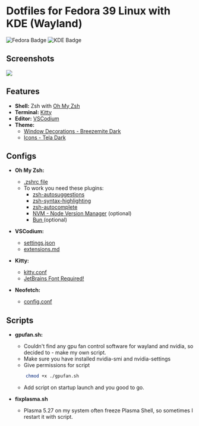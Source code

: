# Dotfiles for Fedora 39 Linux with KDE (Wayland)

![Fedora Badge](https://img.shields.io/badge/Fedora-51A2DA?logo=fedora&logoColor=fff&style=for-the-badge) 
![KDE Badge](https://img.shields.io/badge/KDE-1D99F3?logo=kde&logoColor=fff&style=for-the-badge)

## Screenshots

<img src="https://i.imgur.com/PKgNAh8.jpeg">

## Features

- **Shell:** Zsh with [Oh My Zsh](https://ohmyz.sh/)
- **Terminal:** [Kitty](https://github.com/kovidgoyal/kitty)
- **Editor:** [VSCodium](https://vscodium.com/)
- **Theme:** 
    - [Window Decorations - Breezemite Dark](https://store.kde.org/p/1169286)
    - [Icons - Tela Dark](https://store.kde.org/p/1279924)

## Configs

- **Oh My Zsh:** 
    - [.zshrc file](./.zshrc)
    - To work you need these plugins:
        - [zsh-autosuggestions](https://github.com/zsh-users/zsh-autosuggestions/blob/master/INSTALL.md)
        - [zsh-syntax-highlighting](https://github.com/zsh-users/zsh-syntax-highlighting/blob/master/INSTALL.md)
        - [zsh-autocomplete](https://gist.github.com/n1snt/454b879b8f0b7995740ae04c5fb5b7df#install-plugins)
        - [NVM - Node Version Manager](https://github.com/nvm-sh/nvm?tab=readme-ov-file#installing-and-updating) (optional)
        - [Bun ](https://bun.sh/) (optional)

- **VSCodium:**
    - [settings.json](./codium/settings.json)
    - [extensions.md](./codium/extensions.md)
    
- **Kitty:**
    - [kitty.conf](./kitty/kitty.conf)
    - [JetBrains Font Required!](https://github.com/ryanoasis/nerd-fonts/releases/download/v3.1.1/JetBrainsMono.zip)

- **Neofetch:**
    - [config.conf]('./neofetch/config.conf')

## Scripts

- **gpufan.sh:** 
    - Couldn't find any gpu fan control software for wayland and nvidia, so decided to -  make my own script. 
    - Make sure you have installed nvidia-smi and nvidia-settings
    - Give permissions for script
    ```bash
        chmod +x ./gpufan.sh
    ```
    - Add script on startup launch and you good to go.

- **fixplasma.sh** 
    - Plasma 5.27 on my system often freeze Plasma Shell, so sometimes I restart it with script.
